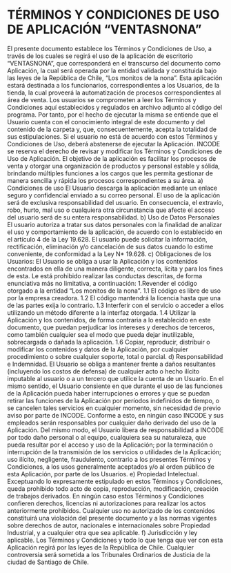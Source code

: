 # TÉRMINOS Y CONDICIONES DE USO DE APLICACIÓN “VENTASNONA”
El presente documento establece los Términos y Condiciones de Uso, a través de los cuales se regirá el uso de la aplicación de escritorio “VENTASNONA”, que corresponderá en el transcurso del documento como Aplicación, la cual será operada por la entidad validada y constituida bajo las leyes de la República de Chile, “Los monitos de la nona”. Esta aplicación estará destinada a los funcionarios, correspondientes a los Usuarios, de la tienda, la cual proveerá la automatización de procesos correspondientes al área de venta.
Los usuarios se comprometen a leer los Términos y Condiciones aquí establecidos y regulados en archivo adjunto al código del programa. Por tanto, por el hecho de ejecutar la misma se entiende que el Usuario cuenta con el conocimiento integral de este documento y del contenido de la carpeta y, que, consecuentemente, acepta la totalidad de sus estipulaciones. Si el usuario no está de acuerdo con estos Términos y Condiciones de Uso, deberá abstenerse de ejecutar la Aplicación.  INCODE se reserva el derecho de revisar y modificar los Términos y Condiciones de Uso de Aplicación.
El objetivo de la aplicación es facilitar los procesos de venta y otorgar una organización de productos y personal estable y sólida, brindando múltiples funciones a los cargos que les permita gestionar de manera sencilla y rápida los procesos correspondientes a su área.
a) Condiciones de uso
El Usuario descarga la aplicación mediante un enlace seguro y confidencial enviado a su correo personal. El uso de la aplicación será de exclusiva responsabilidad del usuario. En consecuencia, el extravío, robo, hurto, mal uso o cualquiera otra circunstancia que afecte el acceso del usuario será de su entera responsabilidad.
b) Uso de Datos Personales
El usuario autoriza a tratar sus datos personales con la finalidad de analizar el uso y comportamiento de la aplicación, de acuerdo con lo establecido en el artículo 4 de la Ley 19.628. El usuario puede solicitar la información, rectificación, eliminación y/o cancelación de sus datos cuando lo estime conveniente, de conformidad a la Ley N* 19.628.
c) Obligaciones de los Usuarios:
El Usuario se obliga a usar la Aplicación y los contenidos encontrados en ella de una manera diligente, correcta, lícita y para los fines de esta. Le está prohibido realizar las conductas descritas, de forma enunciativa más no limitativa, a continuación:
1.Revender el código otorgado a la entidad “Los monitos de la nona”.
1.1 El código es libre de uso por la empresa creadora.
1.2 El código mantendrá la licencia hasta que una de las partes exija lo contrario.
1.3 Interferir con el servicio o acceder a ellos utilizando un método diferente a la interfaz otorgada.
1.4 Utilizar la Aplicación y los contenidos, de forma contraria a lo establecido en este documento, que puedan perjudicar los intereses y derechos de terceros, como también cualquier sea el modo que pueda dejar inutilizable, sobrecargada o dañada la aplicación.
1.6 Copiar, reproducir, distribuir o modificar los contenidos y datos de la Aplicación, por cualquier procedimiento o sobre cualquier soporte, total o parcial.
d) Responsabilidad e Indemnidad.
El Usuario se obliga a mantener frente a daños resultantes (incluyendo los costos de defensa) de cualquier acto o hecho ilícito imputable al usuario o a un tercero que utilice la cuenta de un Usuario.
En el mismo sentido, el Usuario consiente en que durante el uso de las funciones de la Aplicación pueda haber interrupciones o errores y que se puedan retirar las funciones de la Aplicación por períodos indefinidos de tiempo, o se cancelen tales servicios en cualquier momento, sin necesidad de previo aviso por parte de INCODE. Conforme a esto, en ningún caso INCODE y sus empleados serán responsables por cualquier daño derivado del uso de la Aplicación.
Del mismo modo, el Usuario libera de responsabilidad a INCODE por todo daño personal o al equipo, cualquiera sea su naturaleza, que pueda resultar por el acceso y uso de la Aplicación; por la terminación o interrupción de la transmisión de los servicios o utilidades de la Aplicación; uso ilícito, negligente, fraudulento, contrario a los presentes Términos y Condiciones, a los usos generalmente aceptados y/o al orden público de esta Aplicación, por parte de los Usuarios.
e) Propiedad Intelectual.
Exceptuando lo expresamente estipulado en estos Términos y Condiciones, queda prohibido todo acto de copia, reproducción, modificación, creación de trabajos derivados. En ningún caso estos Términos y Condiciones confieren derechos, licencias ni autorizaciones para realizar los actos anteriormente prohibidos. Cualquier uso no autorizado de los contenidos constituirá una violación del presente documento y a las normas vigentes sobre derechos de autor, nacionales e internacionales sobre Propiedad Industrial, y a cualquier otra que sea aplicable.
f) Jurisdicción y ley aplicable.
Los Términos y Condiciones y todo lo que tenga que ver con esta Aplicación regirá por las leyes de la República de Chile. Cualquier controversia será sometida a los Tribunales Ordinarios de Justicia de la ciudad de Santiago de Chile. 

